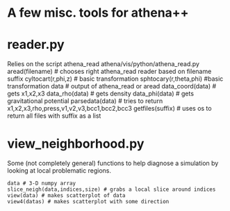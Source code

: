 # A few misc. tools for athena++

# reader.py

Relies on the script athena_read athena/vis/python/athena_read.py
    aread(filename) # chooses right athena_read reader based on filename suffix
    cyltocart(r,phi,z) # basic transformation
    sphtocary(r,theta,phi) #basic transformation
    data # output of athena_read or aread
    data_coord(data) # gets x1,x2,x3
    data_rho(data) # gets density
    data_phi(data) # gets gravitational potential
    parsedata(data) # tries to return x1,x2,x3,rho,press,v1,v2,v3,bcc1,bcc2,bcc3
    getfiles(suffix) # uses os to return all files with suffix as a list

# view_neighborhood.py

Some (not completely general) functions to help diagnose a simulation by looking at local problematic regions. 

    data # 3-D numpy array
    slice_neigh(data,indices,size) # grabs a local slice around indices
    view(data) # makes scatterplot of data
    view4(datas) # makes scatterplot with some direction
  				